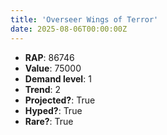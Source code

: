 ```yaml
---
title: 'Overseer Wings of Terror'
date: 2025-08-06T00:00:00Z
---
```

- **RAP**: 86746
- **Value**: 75000
- **Demand level**: 1
- **Trend**: 2
- **Projected?**: True
- **Hyped?**: True
- **Rare?**: True

